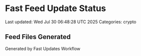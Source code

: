 # Fast Feed Update Status
Last updated: Wed Jul 30 06:48:28 UTC 2025
Categories: crypto

## Feed Files Generated

Generated by Fast Updates Workflow
